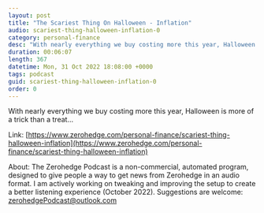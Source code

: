 ```yaml
---
layout: post
title: "The Scariest Thing On Halloween - Inflation"
audio: scariest-thing-halloween-inflation-0
category: personal-finance
desc: "With nearly everything we buy costing more this year, Halloween is more of a trick than a treat..."
duration: 00:06:07
length: 367
datetime: Mon, 31 Oct 2022 18:08:00 +0000
tags: podcast
guid: scariest-thing-halloween-inflation-0
order: 0
---
```

With nearly everything we buy costing more this year, Halloween is more of a trick than a treat...

Link: [https://www.zerohedge.com/personal-finance/scariest-thing-halloween-inflation](https://www.zerohedge.com/personal-finance/scariest-thing-halloween-inflation)

About: The Zerohedge Podcast is a non-commercial, automated program, designed to give people a way to get news from Zerohedge in an audio format.  I am actively working on tweaking and improving the setup to create a better listening experience (October 2022).  Suggestions are welcome: [zerohedgePodcast@outlook.com](mailto:zerohedgePodcast@outlook.com)